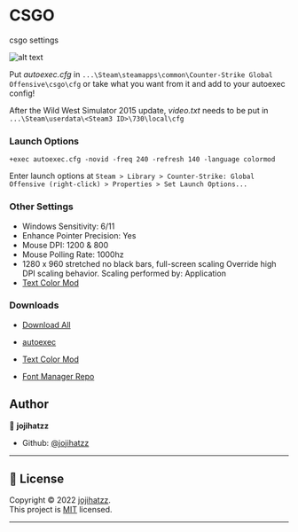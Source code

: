 # CSGO
csgo settings

![alt text](https://images.ctfassets.net/r5o0jpcspr8j/1vMgLJb9Law5wjufzSy3Df/58893d6ed1215253a418d135ceefb3a3/blogbanner_csgo.jpeg?w=1000&q=90&fit=fill)

Put *autoexec.cfg* in `...\Steam\steamapps\common\Counter-Strike Global Offensive\csgo\cfg` or take what you want from it and add to your autoexec config! 

After the Wild West Simulator 2015 update, *video.txt* needs to be put in `...\Steam\userdata\<Steam3 ID>\730\local\cfg`

### Launch Options

	+exec autoexec.cfg -novid -freq 240 -refresh 140 -language colormod

Enter launch options at `Steam > Library > Counter-Strike: Global Offensive (right-click) > Properties > Set Launch Options...`

### Other Settings
+ Windows Sensitivity: 6/11  
+ Enhance Pointer Precision: Yes  
+ Mouse DPI: 1200 & 800  
+ Mouse Polling Rate: 1000hz
+ 1280 x 960 stretched no black bars, full-screen scaling 
Override high DPI scaling behavior. Scaling performed by: Application 
+ [Text Color Mod](https://gamebanana.com/mods/38438)

### Downloads

+ [Download All](https://github.com/jojihatzz/cs-go-settings/archive/refs/heads/main.zip)

+ [autoexec](https://github.com/jojihatzz/CSGO/blob/main/autoexec.cfg)
+ [Text Color Mod](https://gamebanana.com/mods/38438)
+ [Font Manager Repo](https://github.com/WilliamRagstad/Font-Manager/)




## Author

👤 **jojihatzz**

* Github: [@jojihatzz](https://github.com/jojihatzz)
  <br />
***
## 📝 License

Copyright © 2022 [jojihatzz](https://github.com/jojihatzz).<br />
This project is [MIT](https://github.com/jojihatzz/cs-go-settings/blob/main/LICENSE) licensed.

***